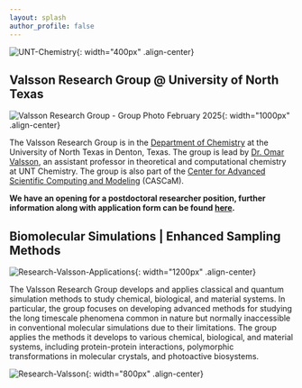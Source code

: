 ```yaml
---
layout: splash
author_profile: false
---
```


![UNT-Chemistry]({{site.url}}/assets/images/chemistry-1-clear.png){: width="400px" .align-center}

## Valsson Research Group @ University of North Texas

![Valsson Research Group - Group Photo February 2025]({{site.url}}/assets/images/ValssonResearchGroup-February2025_r50.jpg){: width="1000px" .align-center}


The Valsson Research Group is in the [Department of Chemistry](https://chemistry.unt.edu/) at the University of North Texas in Denton, Texas. The group is lead by [Dr. Omar Valsson]({{site.url}}/members/omar-valsson), an assistant professor in theoretical and computational chemistry at UNT Chemistry. The group is also part of the [Center for Advanced Scientific Computing and Modeling](https://cascam.unt.edu/) (CASCaM).

**We have an opening for a postdoctoral researcher position, further information along with application form can be found [here](https://jobs.untsystem.edu/postings/63766).**


## Biomolecular Simulations | Enhanced Sampling Methods

![Research-Valsson-Applications]({{site.url}}/assets/images/OV-UNT-ResearchFigure-Applications.png){: width="1200px" .align-center}

The Valsson Research Group develops and applies classical and quantum simulation methods to study chemical, biological, and material systems. In particular, the group focuses on developing advanced methods for studying the long timescale phenomena common in nature but normally inaccessible in conventional molecular simulations due to their limitations. The group applies the methods it develops to various chemical, biological, and material systems, including protein-protein interactions, polymorphic transformations in molecular crystals, and photoactive biosystems.

![Research-Valsson]({{site.url}}/assets/images/OV-UNT-ResearchFigure-Methods.png){: width="800px" .align-center}
